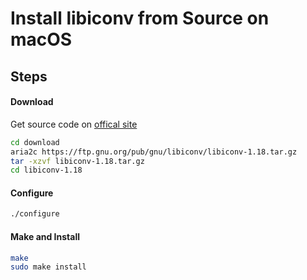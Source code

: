 # Install libiconv from Source on macOS

## Steps

#### Download
Get source code on [offical site](https://ftp.gnu.org/pub/gnu/libiconv/)

```sh
cd download
aria2c https://ftp.gnu.org/pub/gnu/libiconv/libiconv-1.18.tar.gz
tar -xzvf libiconv-1.18.tar.gz
cd libiconv-1.18
```

#### Configure

```sh
./configure
```

#### Make and Install

```sh
make
sudo make install
```
